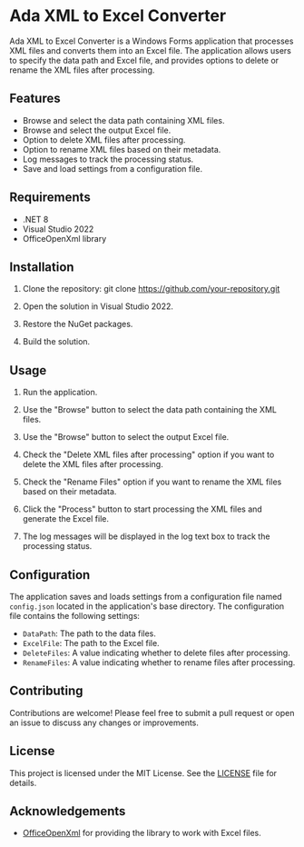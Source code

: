 # Ada XML to Excel Converter

Ada XML to Excel Converter is a Windows Forms application that processes XML files and converts them into an Excel file. The application allows users to specify the data path and Excel file, and provides options to delete or rename the XML files after processing.

## Features

- Browse and select the data path containing XML files.
- Browse and select the output Excel file.
- Option to delete XML files after processing.
- Option to rename XML files based on their metadata.
- Log messages to track the processing status.
- Save and load settings from a configuration file.

## Requirements

- .NET 8
- Visual Studio 2022
- OfficeOpenXml library

## Installation

1. Clone the repository:
    git clone https://github.com/your-repository.git

2. Open the solution in Visual Studio 2022.

3. Restore the NuGet packages.

4. Build the solution.

## Usage

1. Run the application.

2. Use the "Browse" button to select the data path containing the XML files.

3. Use the "Browse" button to select the output Excel file.

4. Check the "Delete XML files after processing" option if you want to delete the XML files after processing.

5. Check the "Rename Files" option if you want to rename the XML files based on their metadata.

6. Click the "Process" button to start processing the XML files and generate the Excel file.

7. The log messages will be displayed in the log text box to track the processing status.

## Configuration

The application saves and loads settings from a configuration file named `config.json` located in the application's base directory. The configuration file contains the following settings:

- `DataPath`: The path to the data files.
- `ExcelFile`: The path to the Excel file.
- `DeleteFiles`: A value indicating whether to delete files after processing.
- `RenameFiles`: A value indicating whether to rename files after processing.

## Contributing

Contributions are welcome! Please feel free to submit a pull request or open an issue to discuss any changes or improvements.

## License

This project is licensed under the MIT License. See the [LICENSE](LICENSE) file for details.

## Acknowledgements

- [OfficeOpenXml](https://github.com/EPPlusSoftware/EPPlus) for providing the library to work with Excel files.
